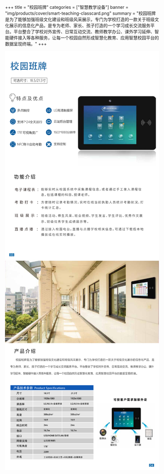 +++
title = "校园班牌"
categories = ["智慧教学设备"]
banner = "img/products/cover/smart-teaching-classcard.png"
summary = "校园班牌是为了能够加强班级文化建设和班级风采展示，专门为学校打造的一款关于班级文化展示的信息化产品，是专为老师、家长、孩子打造的一个学习成长交流服务平台。平台整合了学校对外宣传、日常互动交流、教师教学办公、课外学习延伸、智能硬件接入等各种服务，让每一个校园自然形成智慧化教育、应用智慧校园平台的数据呈现终端。"
+++

![alt](10.png)
![alt](11.png)
